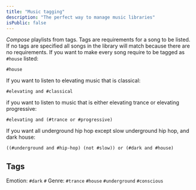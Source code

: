 ```yaml
---
title: "Music tagging"
description: "The perfect way to manage music libraries"
isPublic: false
---
```


*Compose* playlists from tags. Tags are requirements for a song to be listed.
If no tags are specified all songs in the library will match because there are
no requirements. If you want to make every song require to be tagged as `#house`
listed:

```
#house
```

If you want to listen to elevating music that is classical:

```
#elevating and #classical
```

if you want to listen to music that is either elevating trance or elevating progressive:

```
#elevating and (#trance or #progressive)
```

If you want all underground hip hop except slow underground hip hop, and dark house:

```
((#underground and #hip-hop) (not #slow)) or (#dark and #house)
```

## Tags
Emotion: `#dark` `#`
Genre: `#trance` `#house` `#underground` `#conscious`
